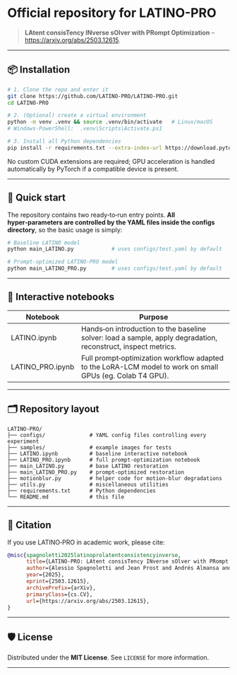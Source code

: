 # Official repository for **LATINO-PRO**

> **LAtent consisTency INverse sOlver with PRompt Optimization** – <https://arxiv.org/abs/2503.12615>.

---

## 📦 Installation

```bash
# 1. Clone the repo and enter it
git clone https://github.com/LATINO-PRO/LATINO-PRO.git
cd LATINO-PRO

# 2. (Optional) create a virtual environment
python -m venv .venv && source .venv/bin/activate   # Linux/macOS
# Windows-PowerShell:  .venv\Scripts\Activate.ps1

# 3. Install all Python dependencies
pip install -r requirements.txt --extra-index-url https://download.pytorch.org/whl/cu121
```

No custom CUDA extensions are required; GPU acceleration is handled automatically by PyTorch if a compatible device is present.

---

## 🚀 Quick start

The repository contains two ready‑to‑run entry points. **All hyper‑parameters are controlled by the YAML files inside the **configs** directory**, so the basic usage is simply:

```bash
# Baseline LATINO model
python main_LATINO.py            # uses configs/test.yaml by default

# Prompt‑optimized LATINO‑PRO model
python main_LATINO_PRO.py        # uses configs/test.yaml by default
```

---

## 📓 Interactive notebooks

| Notebook           | Purpose                                                                                                       |
| ------------------ | ------------------------------------------------------------------------------------------------------------- |
| LATINO.ipynb       | Hands‑on introduction to the baseline solver: load a sample, apply degradation, reconstruct, inspect metrics. |
| LATINO_PRO.ipynb   | Full prompt‑optimization workflow adapted to the LoRA-LCM model to work on small GPUs (eg. Colab T4 GPU).     |

---

## 🗂️ Repository layout

```
LATINO-PRO/
├── configs/              # YAML config files controlling every experiment
├── samples/              # example images for tests
├── LATINO.ipynb          # baseline interactive notebook
├── LATINO_PRO.ipynb      # full prompt‑optimization notebook
├── main_LATINO.py        # base LATINO restoration
├── main_LATINO_PRO.py    # prompt‑optimized restoration
├── motionblur.py         # helper code for motion‑blur degradations
├── utils.py              # miscellaneous utilities
├── requirements.txt      # Python dependencies
└── README.md             # this file
```

---

## 📄 Citation

If you use LATINO‑PRO in academic work, please cite:

```bibtex
@misc{spagnoletti2025latinoprolatentconsistencyinverse,
      title={LATINO-PRO: LAtent consisTency INverse sOlver with PRompt Optimization}, 
      author={Alessio Spagnoletti and Jean Prost and Andrés Almansa and Nicolas Papadakis and Marcelo Pereyra},
      year={2025},
      eprint={2503.12615},
      archivePrefix={arXiv},
      primaryClass={cs.CV},
      url={https://arxiv.org/abs/2503.12615}, 
}
```

---

## 🛡️ License

Distributed under the **MIT License**. See `LICENSE` for more information.

---
